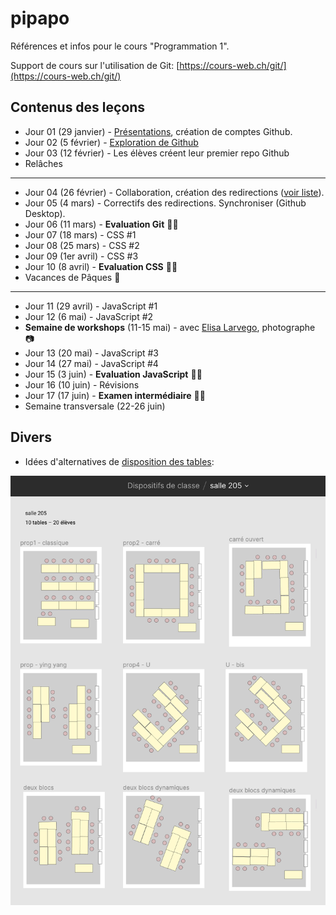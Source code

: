 # pipapo

Références et infos pour le cours "Programmation 1".

Support de cours sur l'utilisation de Git: [https://cours-web.ch/git/](https://cours-web.ch/git/)

## Contenus des leçons

- Jour 01 (29 janvier) - [Présentations](J01-presentations), création de comptes Github.
- Jour 02 (5 février) - [Exploration de Github](J02-premiers-pas-Github)
- Jour 03 (12 février) - Les élèves créent leur premier repo Github
- Relâches
***
- Jour 04 (26 février) - Collaboration, création des redirections ([voir liste](https://github.com/eracom-id491/liste_site_citations#readme)).
- Jour 05 (4 mars) - Correctifs des redirections. Synchroniser (Github Desktop).
- Jour 06 (11 mars) - **Evaluation Git** 🧠📝
- Jour 07 (18 mars) - CSS #1
- Jour 08 (25 mars) - CSS #2
- Jour 09 (1er avril) - CSS #3
- Jour 10 (8 avril) - **Evaluation CSS** 🧠📝
- Vacances de Pâques 🐰
***
- Jour 11 (29 avril) - JavaScript #1
- Jour 12 (6 mai) - JavaScript #2
- **Semaine de workshops** (11-15 mai) - avec [Elisa Larvego](http://www.vego.ch/), photographe 📷
- Jour 13 (20 mai) - JavaScript #3
- Jour 14 (27 mai) - JavaScript #4
- Jour 15 (3 juin) - **Evaluation JavaScript** 🧠📝
- Jour 16 (10 juin) - Révisions
- Jour 17 (17 juin) - **Examen intermédiaire** 🧠🔥
- Semaine transversale (22-26 juin)

## Divers

- Idées d'alternatives de [disposition des tables](https://www.figma.com/file/M8v7VnTXthk55lmqbeJCsh/salle-205?node-id=0%3A1):

![](img/dispositifs-salles.png)

